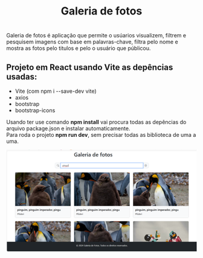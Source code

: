 <div align="center">
<h1>Galeria de fotos<h1>
</div>

  
  Galeria de fotos é aplicação que permite o usúarios visualizem, filtrem e pesquisem imagens com base em palavras-chave, filtra pelo nome e mostra as fotos pelo titulos e pelo o usuário que públicou.
  
## Projeto em React usando Vite as depências usadas:


- Vite (com npm i --save-dev vite)
- axios
- bootstrap
- bootstrap-icons

Usando ter use comando **npm install** vai procura todas as depências do arquivo package.json e instalar automaticamente.  
Para roda o projeto **npm run dev**, sem precisar todas as biblioteca de uma a uma.


<div align="center">
<img align="center" alt="acao_bloco_de_nota" src="https://github.com/Evanilsondejesus/galeria/blob/main/img/galeria_de_fotos.png" /> 

</div>

   